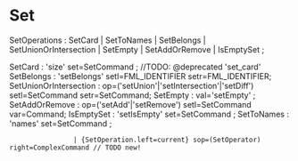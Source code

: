 # Set 

SetOperations : SetCard | SetToNames | SetBelongs | SetUnionOrIntersection | SetEmpty | SetAddOrRemove | IsEmptySet ;

SetCard : 'size' set=SetCommand ; //TODO: @deprecated 'set_card'
SetBelongs : 'setBelongs' setl=FML_IDENTIFIER setr=FML_IDENTIFIER;
SetUnionOrIntersection : op=('setUnion'|'setIntersection'|'setDiff') setl=SetCommand setr=SetCommand;
SetEmpty : val='setEmpty' ;
SetAddOrRemove : op=('setAdd'|'setRemove') setl=SetCommand var=Command;
IsEmptySet : 'setIsEmpty' set=SetCommand ;
SetToNames : 'names' set=SetCommand ;

                    | {SetOperation.left=current} sop=(SetOperator) right=ComplexCommand // TODO new!